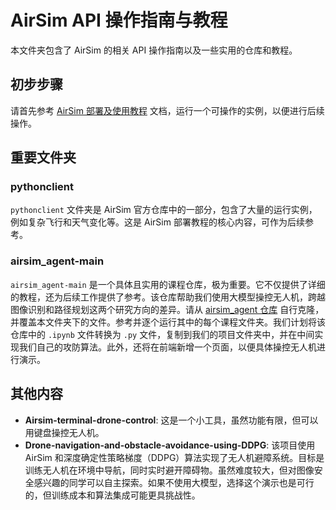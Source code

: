 # AirSim API 操作指南与教程

本文件夹包含了 AirSim 的相关 API 操作指南以及一些实用的仓库和教程。

## 初步步骤

请首先参考 [AirSim 部署及使用教程](./Airsim部署及使用教程.md) 文档，运行一个可操作的实例，以便进行后续操作。

## 重要文件夹

### pythonclient

`pythonclient` 文件夹是 AirSim 官方仓库中的一部分，包含了大量的运行实例，例如复杂飞行和天气变化等。这是 AirSim 部署教程的核心内容，可作为后续参考。

### airsim_agent-main

`airsim_agent-main` 是一个具体且实用的课程仓库，极为重要。它不仅提供了详细的教程，还为后续工作提供了参考。该仓库帮助我们使用大模型操控无人机，跨越图像识别和路径规划这两个研究方向的差异。请从 [airsim_agent 仓库](https://github.com/zhanlan-liu/airsim_agent) 自行克隆，并覆盖本文件夹下的文件。参考并逐个运行其中的每个课程文件夹。我们计划将该仓库中的 `.ipynb` 文件转换为 `.py` 文件，复制到我们的项目文件夹中，并在中间实现我们自己的攻防算法。此外，还将在前端新增一个页面，以便具体操控无人机进行演示。

## 其他内容

- **Airsim-terminal-drone-control**: 这是一个小工具，虽然功能有限，但可以用键盘操控无人机。
- **Drone-navigation-and-obstacle-avoidance-using-DDPG**: 该项目使用 AirSim 和深度确定性策略梯度（DDPG）算法实现了无人机避障系统。目标是训练无人机在环境中导航，同时实时避开障碍物。虽然难度较大，但对图像安全感兴趣的同学可以自主探索。如果不使用大模型，选择这个演示也是可行的，但训练成本和算法集成可能更具挑战性。
